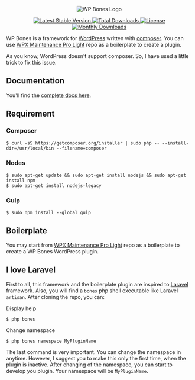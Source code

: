 <p align="center">
  <img src="https://github.com/wpbones/WPBones/wiki/images/wp-bones-logo-little.png" alt="WP Bones Logo" />
</p>

<p align="center">

  <a href="https://packagist.org/packages/wpbones/wpbones">
   <img src="https://poser.pugx.org/wpbones/wpbones/v/stable" alt="Latest Stable Version" />
  </a>
  
  <a href="https://packagist.org/packages/wpbones/wpbones">
   <img src="https://poser.pugx.org/wpbones/wpbones/downloads" alt="Total Downloads" />
  </a>

  <a href="https://packagist.org/packages/wpbones/wpbones">
   <img src="https://poser.pugx.org/wpbones/wpbones/license" alt="License" />
  </a>
  
  <a href="https://packagist.org/packages/wpbones/wpbones">
   <img src="https://poser.pugx.org/wpbones/wpbones/d/monthly" alt="Monthly Downloads" />
  </a>

</p>

WP Bones is a framework for [WordPress](http://wordpress.org) written with [composer](https://getcomposer.org/).
You can use [WPX Maintenance Pro Light](https://github.com/wpbones/WPXMaintenanceProLight) repo as a boilerplate to create a plugin.

As you know, WordPress doesn't support composer. So, I have used a little trick to fix this issue.

## Documentation

You'll find the [complete docs here](https://github.com/wpbones/WPBones/wiki).

## Requirement

### Composer

    $ curl -sS https://getcomposer.org/installer | sudo php -- --install-dir=/usr/local/bin --filename=composer

### Nodes

    $ sudo apt-get update && sudo apt-get install nodejs && sudo apt-get install npm
    $ sudo apt-get install nodejs-legacy

### Gulp

    $ sudo npm install --global gulp

## Boilerplate

You may start from [WPX Maintenance Pro Light](https://github.com/wpbones/WPXMaintenanceProLight) repo as a boilerplate to create a WP Bones WordPress plugin.

## I love Laravel

First to all, this framework and the boilerplate plugin are inspired to [Laravel](http://laravel.com/) framework. Also, you will find a `bones` php shell executable like Laravel `artisan`.
After cloning the repo, you can:

Display help

    $ php bones

Change namespace

    $ php bones namespace MyPluginName

The last command is very important. You can change the namespace in anytime. However, I suggest you to make this only the first time, when the plugin is inactive.
After changing of the namespace, you can start to develop you plugin. Your namespace will be `MyPluginName`.